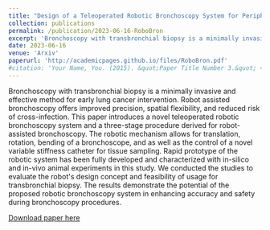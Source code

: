 ```yaml
---
title: "Design of a Teleoperated Robotic Bronchoscopy System for Peripheral Pulmonary Lesion Biopsy"
collection: publications
permalink: /publication/2023-06-16-RoboBron
excerpt: 'Bronchoscopy with transbronchial biopsy is a minimally invasive and effective method for early lung cancer intervention. Robot assisted bronchoscopy offers improved precision, spatial flexibility, and reduced risk of cross-infection. This paper introduces a novel teleoperated robotic bronchoscopy system and a three-stage procedure derived for robot-assisted bronchoscopy. The robotic mechanism allows for translation, rotation, bending of a bronchoscope, and as well as the control of a novel variable stiffness catheter for tissue sampling. Rapid prototype of the robotic system has been fully developed and characterized with in-silico and in-vivo animal experiments in this study. We conducted the studies to evaluate the robot's design concept and feasibility of usage for transbronchial biopsy. The results demonstrate the potential of the proposed robotic bronchoscopy system in enhancing accuracy and safety during bronchoscopy procedures.'
date: 2023-06-16
venue: 'Arxiv'
paperurl: 'http://academicpages.github.io/files/RoboBron.pdf'
#citation: 'Your Name, You. (2015). &quot;Paper Title Number 3.&quot; <i>Journal 1</i>. 1(3).'
---
```


Bronchoscopy with transbronchial biopsy is a minimally invasive and effective method for early lung cancer intervention. Robot assisted bronchoscopy offers improved precision, spatial flexibility, and reduced risk of cross-infection. This paper introduces a novel teleoperated robotic bronchoscopy system and a three-stage procedure derived for robot-assisted bronchoscopy. The robotic mechanism allows for translation, rotation, bending of a bronchoscope, and as well as the control of a novel variable stiffness catheter for tissue sampling. Rapid prototype of the robotic system has been fully developed and characterized with in-silico and in-vivo animal experiments in this study. We conducted the studies to evaluate the robot's design concept and feasibility of usage for transbronchial biopsy. The results demonstrate the potential of the proposed robotic bronchoscopy system in enhancing accuracy and safety during bronchoscopy procedures.

[Download paper here](https://arxiv.org/abs/2306.09598)

[//]: # (Recommended citation: Your Name, You. &#40;2015&#41;. "Paper Title Number 3." <i>Journal 1</i>. 1&#40;3&#41;.)